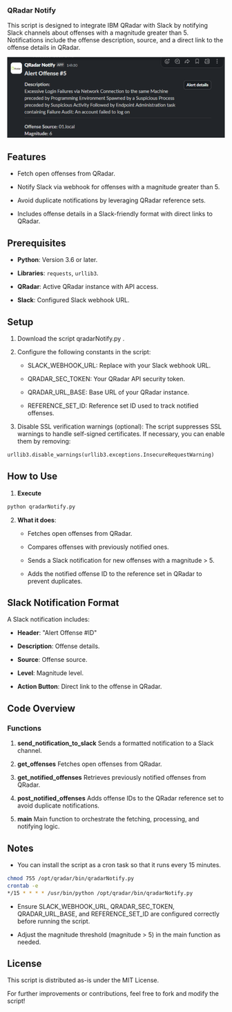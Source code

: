 ### QRadar Notify
This script is designed to integrate IBM QRadar with Slack by notifying Slack channels about offenses with a magnitude greater than 5. Notifications include the offense description, source, and a direct link to the offense details in QRadar.

![Qradar Notify on Slack Channel](qradarNotify.png)

Features
--------

*   Fetch open offenses from QRadar.
    
*   Notify Slack via webhook for offenses with a magnitude greater than 5.
    
*   Avoid duplicate notifications by leveraging QRadar reference sets.
    
*   Includes offense details in a Slack-friendly format with direct links to QRadar.
    

Prerequisites
-------------

*   **Python**: Version 3.6 or later.
    
*  **Libraries**: `requests`, `urllib3`.  
    
*   **QRadar**: Active QRadar instance with API access.
    
*   **Slack**: Configured Slack webhook URL.
    

Setup
-----

1.  Download the script qradarNotify.py .
    
2.  Configure the following constants in the script:
    
    *   SLACK\_WEBHOOK\_URL: Replace with your Slack webhook URL.
        
    *   QRADAR\_SEC\_TOKEN: Your QRadar API security token.
        
    *   QRADAR\_URL\_BASE: Base URL of your QRadar instance.
        
    *   REFERENCE\_SET\_ID: Reference set ID used to track notified offenses.
        
3.  Disable SSL verification warnings (optional): The script suppresses SSL warnings to handle self-signed certificates. If necessary, you can enable them by removing:
```python
urllib3.disable_warnings(urllib3.exceptions.InsecureRequestWarning)
```
    

How to Use
----------

1. **Execute**
```bash
python qradarNotify.py
```
    
2.  **What it does**:
    
    *   Fetches open offenses from QRadar.
        
    *   Compares offenses with previously notified ones.
        
    *   Sends a Slack notification for new offenses with a magnitude > 5.
        
    *   Adds the notified offense ID to the reference set in QRadar to prevent duplicates.
        

Slack Notification Format
-------------------------

A Slack notification includes:

*   **Header**: "Alert Offense #ID"
    
*   **Description**: Offense details.
    
*   **Source**: Offense source.
    
*   **Level**: Magnitude level.
    
*   **Action Button**: Direct link to the offense in QRadar.
    

Code Overview
-------------

### Functions

1.  **send\_notification\_to\_slack** Sends a formatted notification to a Slack channel.
    
2.  **get\_offenses** Fetches open offenses from QRadar.
    
3.  **get\_notified\_offenses** Retrieves previously notified offenses from QRadar.
    
4.  **post\_notified\_offenses** Adds offense IDs to the QRadar reference set to avoid duplicate notifications.
    
5.  **main** Main function to orchestrate the fetching, processing, and notifying logic.
    

Notes
-----
*   You can install the script as a cron task so that it runs every 15 minutes.
```bash
chmod 755 /opt/qradar/bin/qradarNotify.py
crontab -e
*/15 * * * * /usr/bin/python /opt/qradar/bin/qradarNotify.py
````
*   Ensure SLACK\_WEBHOOK\_URL, QRADAR\_SEC\_TOKEN, QRADAR\_URL\_BASE, and REFERENCE\_SET\_ID are configured correctly before running the script.
       
*   Adjust the magnitude threshold (magnitude > 5) in the main function as needed.
    

License
-------

This script is distributed as-is under the MIT License.

For further improvements or contributions, feel free to fork and modify the script!
